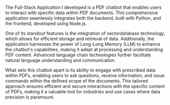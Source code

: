 The Full-Stack Application I developed is a PDF chatbot that enables users to interact with specific data within PDF documents. This comprehensive application seamlessly integrates both the backend, built with Python, and the frontend, developed using Node.js.

One of its standout features is the integration of vectordatabase technology, which allows for efficient storage and retrieval of data. Additionally, the application harnesses the power of Long-Long Memory (LLM) to enhance the chatbot's capabilities, making it adept at processing and understanding PDF content. Advanced language chain technologies further facilitate natural language understanding and communication.

What sets this chatbot apart is its ability to engage with prescribed data within PDFs, enabling users to ask questions, receive information, and issue commands within the defined scope of the documents. This tailored approach ensures efficient and secure interactions with the specific content of PDFs, making it a valuable tool for industries and use cases where data precision is paramount.
